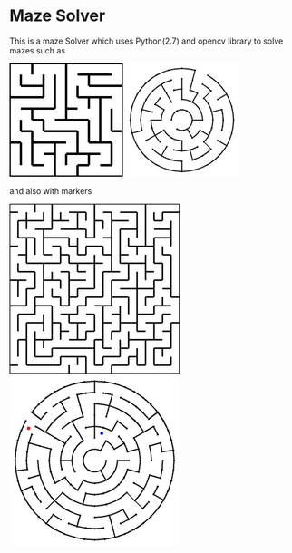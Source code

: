 # Maze Solver

This is a maze Solver which uses Python(2.7) and opencv library to solve mazes
such as

![Square Maze](images/square_maze1.jpg?raw=true "Square Maze")
![Circular Maze](images/theta_maze1.jpg?raw=true "Theta Maze")

and also with markers

![Square Maze](images/square_maze2.jpg?raw=true "Square Maze")
![Circular Maze](images/theta_maze3.jpg?raw=true "Theta Maze")
